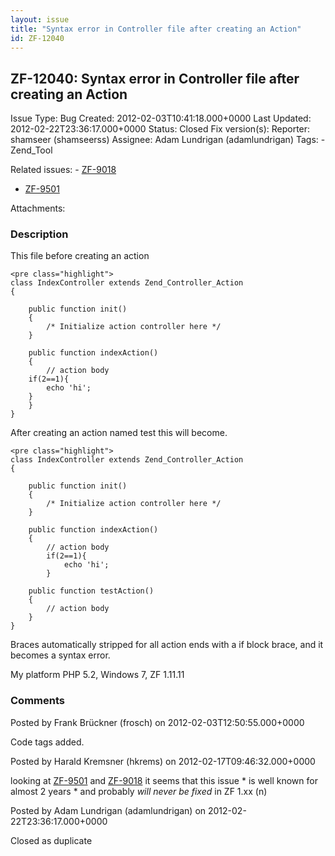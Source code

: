 ```yaml
---
layout: issue
title: "Syntax error in Controller file after creating an Action"
id: ZF-12040
---
```


ZF-12040: Syntax error in Controller file after creating an Action
------------------------------------------------------------------

 Issue Type: Bug Created: 2012-02-03T10:41:18.000+0000 Last Updated: 2012-02-22T23:36:17.000+0000 Status: Closed Fix version(s): 
 Reporter:  shamseer (shamseerss)  Assignee:  Adam Lundrigan (adamlundrigan)  Tags: - Zend\_Tool
 
 Related issues: - [ZF-9018](/issues/browse/ZF-9018)
- [ZF-9501](/issues/browse/ZF-9501)
 
 Attachments: 
### Description

This file before creating an action

 
    <pre class="highlight">
    class IndexController extends Zend_Controller_Action
    {
    
        public function init()
        {
            /* Initialize action controller here */
        }
    
        public function indexAction()
        {
            // action body
        if(2==1){
            echo 'hi';
        }
        }
    }


After creating an action named test this will become.

 
    <pre class="highlight">
    class IndexController extends Zend_Controller_Action
    {
    
        public function init()
        {
            /* Initialize action controller here */
        }
    
        public function indexAction()
        {
            // action body
            if(2==1){
                echo 'hi';
            }
    
        public function testAction()
        {
            // action body
        }
    }


Braces automatically stripped for all action ends with a if block brace, and it becomes a syntax error.

My platform PHP 5.2, Windows 7, ZF 1.11.11

 

 

### Comments

Posted by Frank Brückner (frosch) on 2012-02-03T12:50:55.000+0000

Code tags added.

 

 

Posted by Harald Kremsner (hkrems) on 2012-02-17T09:46:32.000+0000

looking at [ZF-9501](http://framework.zend.com/issues/browse/ZF-9501) and [ZF-9018](http://framework.zend.com/issues/browse/ZF-9018) it seems that this issue \* is well known for almost 2 years \* and probably _will never be fixed_ in ZF 1.xx (n)

 

 

Posted by Adam Lundrigan (adamlundrigan) on 2012-02-22T23:36:17.000+0000

Closed as duplicate

 

 